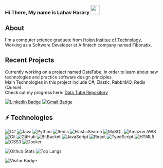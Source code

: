 ### Hi There, My name is Lahav Harary <img src="https://raw.githubusercontent.com/aemmadi/aemmadi/master/wave.gif" width="30">

## About
I'm a computer science graduate from [Holon Institue of Technology](https://www.hit.ac.il/), Working as a Software Developer at A fintech company named Fibonatix.

## Recent Projects
Currently working on a project named DataTube, in order to learn about new technologies and practice software design principles. 
<br/>
Main Technologies in this project include C#, Elastic, RabbitMQ, Redis (Queue).
<br/>
Check out my progress here: [Data Tube Repository](https://github.com/LahavHarary/DataTube)

[![Linkedin Badge](https://img.shields.io/badge/-LahavHarary-blue?style=flat-square&logo=Linkedin&logoColor=white&link=https://il.linkedin.com/in/lahav-harary-361a391ab)](https://il.linkedin.com/in/lahav-harary-361a391ab)
[![Gmail Badge](https://img.shields.io/badge/-lahavitsme0@gmail.com-c14438?style=flat-square&logo=Gmail&logoColor=white&link=mailto:lahavitsme0@gmail.com)](mailto:lahavitsme0@gmail.com)

## ⚡ Technologies
![C#](https://img.shields.io/badge/-csharp-black?style=flat-square&logo=csharp)
![Java](https://img.shields.io/badge/-java-E34A86?style=flat-square&logo=java)
![Python](https://img.shields.io/badge/-Python-black?style=flat-square&logo=Python)
![Redis](https://img.shields.io/badge/-Redis-black?style=flat-square&logo=Redis)
![ElasticSearch](https://img.shields.io/badge/-ElasticSearch-005571?style=flat-square&logo=elasticsearch)
![MySQL](https://img.shields.io/badge/-MySQL-black?style=flat-square&logo=mysql)
![Amazon AWS](https://img.shields.io/badge/Amazon%20AWS-232F3E?style=flat-square&logo=amazon-aws)
![Git](https://img.shields.io/badge/-Git-black?style=flat-square&logo=git)
![GitHub](https://img.shields.io/badge/-GitHub-181717?style=flat-square&logo=github)
![BitBucket](https://img.shields.io/badge/-BitBucket-darkblue?style=flat-square&logo=bitbucket)
![JavaScript](https://img.shields.io/badge/-JavaScript-black?style=flat-square&logo=javascript)
![React](https://img.shields.io/badge/-React-black?style=flat-square&logo=react)
![TypeScript](https://img.shields.io/badge/-TypeScript-007ACC?style=flat-square&logo=typescript)
![HTML5](https://img.shields.io/badge/-HTML5-E34F26?style=flat-square&logo=html5&logoColor=white)
![CSS3](https://img.shields.io/badge/-CSS3-1572B6?style=flat-square&logo=css3)
![Docker](https://img.shields.io/badge/-Docker-black?style=flat-square&logo=docker)

![Github Stats](https://github-readme-stats.vercel.app/api?username=aemmadi&count_private=true&show_icons=true&include_all_commits=true)
![Top Langs](https://github-readme-stats.vercel.app/api/top-langs/?username=aemmadi&hide=TeX&layout=compact)

![Visitor Badge](https://visitor-badge.laobi.icu/badge?page_id=aemmadi.aemmadi)
